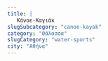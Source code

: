 ```yaml
---
title: |
   Κάνοε-Καγιάκ
slugSubcategory: "canoe-kayak"
category: "Θάλασσα"
slugCategory: "water-sports"
city: "Αθήνα"
---
```


